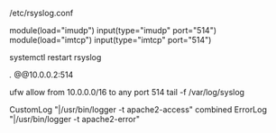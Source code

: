 /etc/rsyslog.conf

module(load="imudp")
input(type="imudp" port="514")
module(load="imtcp")
input(type="imtcp" port="514")

systemctl restart rsyslog

*.* @@10.0.0.2:514

ufw allow from 10.0.0.0/16 to any port 514
tail -f /var/log/syslog

CustomLog "|/usr/bin/logger -t apache2-access" combined
ErrorLog "|/usr/bin/logger -t apache2-error"
